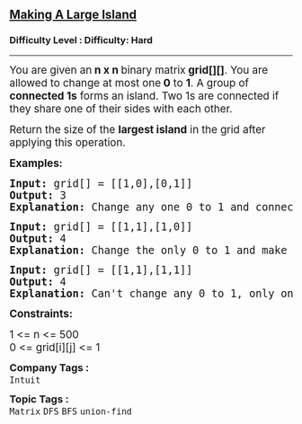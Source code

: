 <h2><a href="https://www.geeksforgeeks.org/problems/making-a-large-island/1?page=1&category=union-find&sortBy=submissions">Making A Large Island</a></h2><h3>Difficulty Level : Difficulty: Hard</h3><hr><div class="problems_problem_content__Xm_eO"><p><span style="font-size: 14pt;">You are given an<strong> n x n </strong>binary matrix<strong> grid[][]</strong>. You are allowed to change at most one<strong> 0</strong> to <strong>1</strong>.&nbsp;</span><span style="font-size: 18.6667px;">A group of <strong>connected 1s</strong> forms an island. Two 1s are connected if they share one of their sides with each other.</span></p>
<p><span style="font-size: 14pt;">Return the size of the <strong>largest island</strong> in the grid after applying this operation.</span></p>
<p><strong><span style="font-size: 14pt;">Examples:</span></strong></p>
<pre><span style="font-size: 14pt;"><strong><span style="font-size: 14pt;">Input: </span></strong><span style="font-size: 14pt;">grid[] = [[1,0],[0,1]]</span><br><strong><span style="font-size: 14pt;">Output: </span></strong><span style="font-size: 14pt;">3</span><br><strong><span style="font-size: 14pt;">Explanation: </span></strong><span style="font-size: 18.6667px;">Change any one 0 to 1 and connect two 1s, then we get an island with area = 3.</span></span></pre>
<pre><strong><span style="font-size: 14pt;">Input: </span></strong><span style="font-size: 14pt;">grid[] = [[1,1],[1,0]]</span><br><strong><span style="font-size: 14pt;">Output: </span></strong><span style="font-size: 14pt;">4</span><br><strong><span style="font-size: 14pt;">Explanation: </span></strong><span style="font-size: 18.6667px;">Change the only 0 to 1 and make the island bigger, then we get an island with area = 4.</span></pre>
<pre><strong><span style="font-size: 14pt;">Input: </span></strong><span style="font-size: 14pt;">grid[] = [[1,1],[1,1]]</span><br><strong><span style="font-size: 14pt;">Output: </span></strong><span style="font-size: 14pt;">4</span><br><strong><span style="font-size: 14pt;">Explanation: </span></strong><span style="font-size: 18.6667px;">Can't change any 0 to 1, only one island possible with area = 4.</span></pre>
<p><strong><span style="font-size: 18.6667px;">Constraints:</span></strong></p>
<p><span style="font-size: 18.6667px;">1 &lt;= n &lt;= 500<br>0 &lt;= grid[i][j] &lt;= 1</span></p></div><p><span style=font-size:18px><strong>Company Tags : </strong><br><code>Intuit</code>&nbsp;<br><p><span style=font-size:18px><strong>Topic Tags : </strong><br><code>Matrix</code>&nbsp;<code>DFS</code>&nbsp;<code>BFS</code>&nbsp;<code>union-find</code>&nbsp;